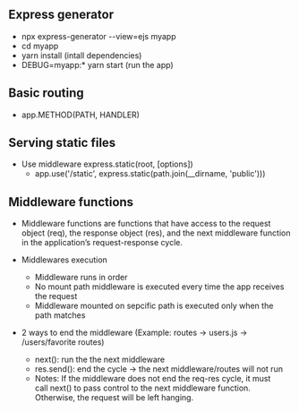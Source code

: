 ## Express generator

- npx express-generator --view=ejs myapp
- cd myapp
- yarn install (intall dependencies)
- DEBUG=myapp:\* yarn start (run the app)

## Basic routing

- app.METHOD(PATH, HANDLER)

## Serving static files

- Use middleware express.static(root, [options])
  - app.use('/static', express.static(path.join(\_\_dirname, 'public')))

## Middleware functions

- Middleware functions are functions that have access to the request object (req), the response object (res), and the next middleware function in the application’s request-response cycle.
- Middlewares execution

  - Middleware runs in order
  - No mount path middleware is executed every time the app receives the request
  - Middleware mounted on sepcific path is executed only when the path matches

- 2 ways to end the middleware (Example: routes -> users.js -> /users/favorite routes)
  - next(): run the the next middleware
  - res.send(): end the cycle -> the next middleware/routes will not run
  - Notes: If the middleware does not end the req-res cycle, it must call next() to pass control to the next middleware function. Otherwise, the request will be left hanging.
